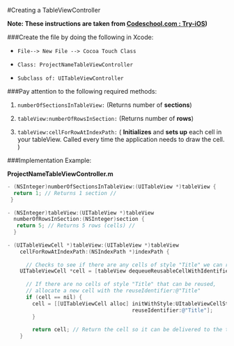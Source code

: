 #Creating a TableViewController

**Note: These instructions are taken from [Codeschool.com : Try-iOS](https://www.codeschool.com/courses/try-ios))**


###Create the file by doing the following in Xcode:

* ```File--> New File --> Cocoa Touch Class```

 *  ```Class: ProjectNameTableViewController```
 * ```Subclass of: UITableViewController```

###Pay attention to the following required methods:

1. `numberOfSectionsInTableView:`
 (Returns number of **sections**)
 
2. `tableView:numberOfRowsInSection:`
 (Returns number of **rows**)

3. `tableView:cellForRowAtIndexPath:`
( **Initializes** and **sets up** each cell in your tableView. Called every time the application needs to draw the cell. )


###Implementation Example:

**ProjectNameTableViewController.m**
```Objective-C
- (NSInteger)numberOfSectionsInTableView:(UITableView *)tableView {
  return 1; // Returns 1 section //
 }
 
- (NSInteger)tableView:(UITableView *)tableView
  numberOfRowsInSection:(NSInteger)section {
   return 5; // Returns 5 rows (cells) //
  }
  
- (UITableViewCell *)tableView:(UITableView *)tableView
    cellForRowAtIndexPath:(NSIndexPath *)indexPath {
    
      // Checks to see if there are any cells of style "Title" we can reuse //
    UITableViewCell *cell = [tableView dequeueReusableCellWithIdentifier:@"Title"];
    
      // If there are no cells of style "Title" that can be reused, 
      // allocate a new cell with the reuseIdentifier:@"Title"
      if (cell == nil) {
        cell = [[UITableViewCell alloc] initWithStyle:UItableViewCellStyleDefault
                                        reuseIdentifier:@"Title"];
        } 
        
        return cell; // Return the cell so it can be delivered to the table //
    }
```











